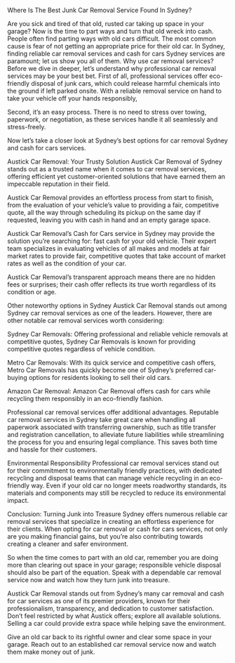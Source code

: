 Where Is The Best Junk Car Removal Service Found In Sydney?

Are you sick and tired of that old, rusted car taking up space in your garage? Now is the time to part ways and turn that old wreck into cash. People often find parting ways with old cars difficult. The most common cause is fear of not getting an appropriate price for their old car. In Sydney, finding reliable car removal services and cash for cars Sydney services are paramount; let us show you all of them.
Why use car removal services?
Before we dive in deeper, let’s understand why professional car removal services may be your best bet. First of all, professional services offer eco-friendly disposal of junk cars, which could release harmful chemicals into the ground if left parked onsite. With a reliable removal service on hand to take your vehicle off your hands responsibly,

Second, it’s an easy process. There is no need to stress over towing, paperwork, or negotiation, as these services handle it all seamlessly and stress-freely.

Now let’s take a closer look at Sydney’s best options for car removal Sydney and cash for cars services.

Austick Car Removal: Your Trusty Solution
Austick Car Removal of Sydney stands out as a trusted name when it comes to car removal services, offering efficient yet customer-oriented solutions that have earned them an impeccable reputation in their field.

Austick Car Removal provides an effortless process from start to finish, from the evaluation of your vehicle’s value to providing a fair, competitive quote, all the way through scheduling its pickup on the same day if requested, leaving you with cash in hand and an empty garage space.

Austick Car Removal’s Cash for Cars service in Sydney may provide the solution you’re searching for: fast cash for your old vehicle. Their expert team specializes in evaluating vehicles of all makes and models at fair market rates to provide fair, competitive quotes that take account of market rates as well as the condition of your car.

Austick Car Removal’s transparent approach means there are no hidden fees or surprises; their cash offer reflects its true worth regardless of its condition or age.

Other noteworthy options in Sydney
Austick Car Removal stands out among Sydney car removal services as one of the leaders. However, there are other notable car removal services worth considering:

Sydney Car Removals: Offering professional and reliable vehicle removals at competitive quotes, Sydney Car Removals is known for providing competitive quotes regardless of vehicle condition.

Metro Car Removals: With its quick service and competitive cash offers, Metro Car Removals has quickly become one of Sydney’s preferred car-buying options for residents looking to sell their old cars.

Amazon Car Removal: Amazon Car Removal offers cash for cars while recycling them responsibly in an eco-friendly fashion.

Professional car removal services offer additional advantages.
Reputable car removal services in Sydney take great care when handling all paperwork associated with transferring ownership, such as title transfer and registration cancellation, to alleviate future liabilities while streamlining the process for you and ensuring legal compliance. This saves both time and hassle for their customers.

Environmental Responsibility
Professional car removal services stand out for their commitment to environmentally friendly practices, with dedicated recycling and disposal teams that can manage vehicle recycling in an eco-friendly way. Even if your old car no longer meets roadworthy standards, its materials and components may still be recycled to reduce its environmental impact.

Conclusion: Turning Junk into Treasure
Sydney offers numerous reliable car removal services that specialize in creating an effortless experience for their clients. When opting for car removal or cash for cars services, not only are you making financial gains, but you’re also contributing towards creating a cleaner and safer environment.

So when the time comes to part with an old car, remember you are doing more than clearing out space in your garage; responsible vehicle disposal should also be part of the equation. Speak with a dependable car removal service now and watch how they turn junk into treasure.

Austick Car Removal stands out from Sydney’s many car removal and cash for car services as one of its premier providers, known for their professionalism, transparency, and dedication to customer satisfaction. Don’t feel restricted by what Austick offers; explore all available solutions. Selling a car could provide extra space while helping save the environment.

Give an old car back to its rightful owner and clear some space in your garage. Reach out to an established car removal service now and watch them make money out of junk.
